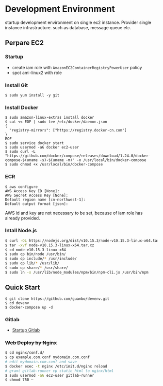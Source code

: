 # Development Environment 

startup development environment on single ec2 instance. Provider single instance infrastructure. such as database, message queue etc.

## Perpare EC2

### Startup

- create iam role with `AmazonEC2ContainerRegistryPowerUser` policy
- spot ami-linux2 with role

### Install Git
```shell
$ sudo yum install -y git
```

### Install Docker
```shell
$ sudo amazon-linux-extras install docker
$ cat << EOF | sudo tee /etc/docker/daemon.json
{
  "registry-mirrors": ["https://registry.docker-cn.com"]
}
EOF
$ sudo service docker start
$ sudo usermod -aG docker ec2-user
$ sudo curl -L "https://github.com/docker/compose/releases/download/1.24.0/docker-compose-$(uname -s)-$(uname -m)" -o /usr/local/bin/docker-compose
$ sudo chmod +x /usr/local/bin/docker-compose 
```

### ECR
```shel
$ aws configure
AWS Access Key ID [None]: 
AWS Secret Access Key [None]: 
Default region name [cn-northwest-1]: 
Default output format [json]:
```
AWS id and key are not necessary to be set, because of iam role has already provided.


### Intall Node.js

```sh
$ curl -OL https://nodejs.org/dist/v10.15.3/node-v10.15.3-linux-x64.tar.xz
$ tar -xvf node-v10.15.3-linux-x64.tar.xz
$ cd node-v10.15.3-linux-x64
$ sudo cp bin/node /usr/bin/
$ sudo cp include/* /usr/include/
$ sudo cp lib/* /usr/lib/
$ sudo cp share/* /usr/share/
$ sudo ln -s /usr/lib/node_modules/npm/bin/npm-cli.js /usr/bin/npm
```

## Quick Start

```shell
$ git clone https://github.com/guanbo/devenv.git
$ cd devenv
$ docker-compose up -d
```

### Gitlab

- [Startup Gitlab](gitlab/README.md)

### ~~Web Deploy by Nginx~~

```sh
$ cd nginx/conf.d/
$ cp example.com.conf mydomain.com.conf
# edit mydomain.com.conf and save
$ docker exec -t nginx /etc/init.d/nginx reload
# grant gitlab-runner cp static html to nginx/html
$ sudo usermod -aG ec2-user gitlab-runner
$ chmod 750 ~
```